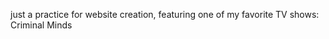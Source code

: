 <p> just a practice for website creation, featuring one of my favorite TV shows: Criminal Minds </>
